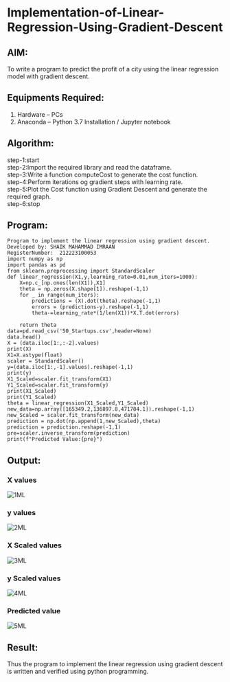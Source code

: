 # Implementation-of-Linear-Regression-Using-Gradient-Descent

## AIM:
To write a program to predict the profit of a city using the linear regression model with gradient descent.

## Equipments Required:
1. Hardware – PCs
2. Anaconda – Python 3.7 Installation / Jupyter notebook

## Algorithm:
step-1:start
<br>step-2:Import the required library and read the dataframe.
<br>step-3:Write a function computeCost to generate the cost function.
<br>step-4:Perform iterations og gradient steps with learning rate.
<br>step-5:Plot the Cost function using Gradient Descent and generate the required graph.
<br>step-6:stop

## Program:
```
Program to implement the linear regression using gradient descent.
Developed by: SHAIK MAHAMMAD IMRAAN 
RegisterNumber:  212223100053 
import numpy as np
import pandas as pd
from sklearn.preprocessing import StandardScaler
def linear_regression(X1,y,learning_rate=0.01,num_iters=1000):
    X=np.c_[np.ones(len(X1)),X1]
    theta = np.zeros(X.shape[1]).reshape(-1,1)
    for _ in range(num_iters):
        predictions = (X).dot(theta).reshape(-1,1)
        errors = (predictions-y).reshape(-1,1)
        theta-=learning_rate*(1/len(X1))*X.T.dot(errors)
```
```
    return theta
data=pd.read_csv('50_Startups.csv',header=None)
data.head()
X = (data.iloc[1:,:-2].values)
print(X)
X1=X.astype(float)
scaler = StandardScaler()
y=(data.iloc[1:,-1].values).reshape(-1,1)
print(y)
X1_Scaled=scaler.fit_transform(X1)
Y1_Scaled=scaler.fit_transform(y)
print(X1_Scaled)
print(Y1_Scaled)
theta = linear_regression(X1_Scaled,Y1_Scaled)
new_data=np.array([165349.2,136897.8,471784.1]).reshape(-1,1)
new_Scaled = scaler.fit_transform(new_data)
prediction = np.dot(np.append(1,new_Scaled),theta)
prediction = prediction.reshape(-1,1)
pre=scaler.inverse_transform(prediction)
print(f"Predicted Value:{pre}")
```

## Output:

### X values
![1ML](https://github.com/rohithprem18/Implementation-of-Linear-Regression-Using-Gradient-Descent/assets/146315115/9bf60fa0-af77-42cf-a31d-ea158d181abb)

### y values
![2ML](https://github.com/rohithprem18/Implementation-of-Linear-Regression-Using-Gradient-Descent/assets/146315115/3be61adc-d7e3-4d8c-97b4-3e0ac9547133)

### X Scaled values
![3ML](https://github.com/rohithprem18/Implementation-of-Linear-Regression-Using-Gradient-Descent/assets/146315115/c0b84bd5-3d9e-45f2-8f24-7908acecff74)

### y Scaled values
![4ML](https://github.com/rohithprem18/Implementation-of-Linear-Regression-Using-Gradient-Descent/assets/146315115/9d167518-03cc-4e2c-b206-93ac4cf31ba6)

### Predicted value
![5ML](https://github.com/rohithprem18/Implementation-of-Linear-Regression-Using-Gradient-Descent/assets/146315115/9c78ef45-c44a-4873-8ff1-262becf88045)

## Result:
Thus the program to implement the linear regression using gradient descent is written and verified using python programming.
